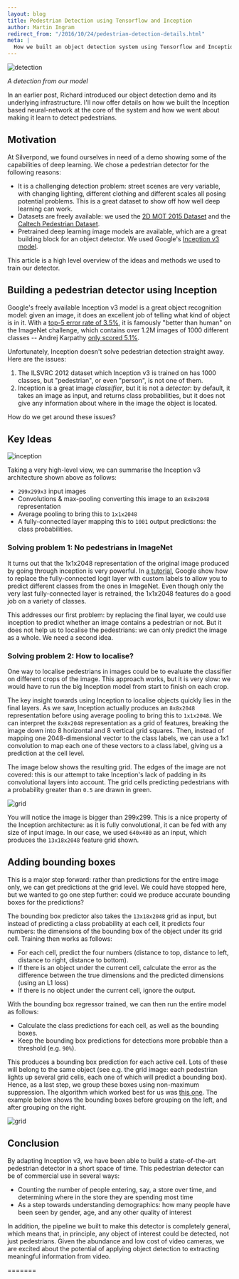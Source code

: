 ```yaml
---
layout: blog
title: Pedestrian Detection using Tensorflow and Inception
author: Martin Ingram
redirect_from: "/2016/10/24/pedestrian-detection-details.html"
meta: |
  How we built an object detection system using Tensorflow and Inception, and taught it to recognize pedestrians.
---
```

<!-- /img/blog/pedestrian-detection-details -->

![detection](./ped_sample.png)

_A detection from our model_

In an earlier post, Richard introduced our object detection demo and its underlying infrastructure. I'll now offer details on how we built the Inception based neural-network at the core of the system and how we went about making it learn to detect pedestrians.

## Motivation

At Silverpond, we found ourselves in need of a demo showing some of the capabilities of deep learning. We chose a pedestrian detector for the following reasons:

* It is a challenging detection problem: street scenes are very variable, with changing lighting, different clothing and different scales all posing potential problems. This is a great dataset to show off how well deep learning can work.
* Datasets are freely available: we used the [2D MOT 2015 Dataset](https://motchallenge.net/data/2D_MOT_2015/) and the [Caltech Pedestrian Dataset](https://www.vision.caltech.edu/Image_Datasets/CaltechPedestrians/).
* Pretrained deep learning image models are available, which are a great building block for an object detector. We used Google's [Inception v3 model](https://github.com/tensorflow/models/tree/master/inception).

This article is a high level overview of the ideas and methods we used to train our detector.

<!--more-->

## Building a pedestrian detector using Inception

Google's freely available Inception v3 model is a great object recognition model: given an image, it does an excellent job of telling what kind of object is in it. With a [top-5 error rate of 3.5%](https://arxiv.org/abs/1512.00567), it is famously "better than human" on the ImageNet challenge, which contains over 1.2M images of 1000 different classes -- Andrej Karpathy [only scored 5.1%](http://karpathy.github.io/2014/09/02/what-i-learned-from-competing-against-a-convnet-on-imagenet/).

Unfortunately, Inception doesn't solve pedestrian detection straight away. Here are the issues:

1. The ILSVRC 2012 dataset which Inception v3 is trained on has 1000 classes, but "pedestrian", or even "person", is not one of them.
2. Inception is a great image _classifier_, but it is not a _detector_: by default, it takes an image as input, and returns class probabilities, but it does not give any information about where in the image the object is located.

How do we get around these issues?

## Key Ideas

![inception](./image03.png)

Taking a very high-level view, we can summarise the Inception v3 architecture shown above as follows:

* `299x299x3` input images
* Convolutions & max-pooling converting this image to an `8x8x2048` representation
* Average pooling to bring this to `1x1x2048`
* A fully-connected layer mapping this to `1001` output predictions: the class probabilities.

### Solving problem 1: No pedestrians in ImageNet

It turns out that the 1x1x2048 representation of the original image produced by going through inception is very powerful. In [a tutorial](https://www.tensorflow.org/versions/r0.9/how_tos/image_retraining/index.html), Google show how to replace the fully-connected logit layer with custom labels to allow you to predict different classes from the ones in ImageNet. Even though only the very last fully-connected layer is retrained, the 1x1x2048 features do a good job on a variety of classes.

This addresses our first problem: by replacing the final layer, we could use inception to predict whether an image contains a pedestrian or not. But it does not help us to localise the pedestrians: we can only predict the image as a whole. We need a second idea.

### Solving problem 2: How to localise?

One way to localise pedestrians in images could be to evaluate the classifier on different crops of the image. This approach works, but it is very slow: we would have to run the big Inception model from start to finish on each crop.

The key insight towards using Inception to localise objects quickly lies in the final layers. As we saw, Inception actually produces an `8x8x2048` representation before using average pooling to bring this to `1x1x2048`. We can interpret the `8x8x2048` representation as a grid of features, breaking the image down into 8 horizontal and 8 vertical grid squares. Then, instead of mapping one 2048-dimensional vector to the class labels, we can use a 1x1 convolution to map each one of these vectors to a class label, giving us a prediction at the cell level.

The image below shows the resulting grid. The edges of the image are not covered: this is our attempt to take Inception's lack of padding in its convolutional layers into account. The grid cells predicting pedestrians with a probability greater than `0.5` are drawn in green.

![grid](./grid.png)

You will notice the image is bigger than 299x299. This is a nice property of the Inception architecture: as it is fully convolutional, it can be fed with any size of input image. In our case, we used `640x480` as an input, which produces the `13x18x2048` feature grid shown.

## Adding bounding boxes

This is a major step forward: rather than predictions for the entire image only, we can get predictions at the grid level. We could have stopped here, but we wanted to go one step further: could we produce accurate bounding boxes for the predictions?

The bounding box predictor also takes the `13x18x2048` grid as input, but instead of predicting a class probability at each cell, it predicts four numbers: the dimensions of the bounding box of the object under its grid cell. Training then works as follows:

* For each cell, predict the four numbers (distance to top, distance to left, distance to right, distance to bottom).
* If there is an object under the current cell, calculate the error as the difference between the true dimensions and the predicted dimensions (using an L1 loss)
* If there is no object under the current cell, ignore the output.

With the bounding box regressor trained, we can then run the entire model as follows:

* Calculate the class predictions for each cell, as well as the bounding boxes.
* Keep the bounding box predictions for detections more probable than a threshold (e.g. `90%`).

This produces a bounding box prediction for each active cell. Lots of these will belong to the same object (see e.g. the grid image: each pedestrian lights up several grid cells, each one of which will predict a bounding box). Hence, as a last step, we group these boxes using non-maximum suppression. The algorithm which worked best for us was [this one](http://www.pyimagesearch.com/2014/11/17/non-maximum-suppression-object-detection-python/). The example below shows the bounding boxes before grouping on the left, and after grouping on the right.

![grid](./together.png)

## Conclusion

By adapting Inception v3, we have been able to build a state-of-the-art pedestrian detector in a short space of time. This pedestrian detector can be of commercial use in several ways:

* Counting the number of people entering, say, a store over time, and determining where in the store they are spending most time
* As a step towards understanding demographics: how many people have been seen by gender, age, and any other quality of interest

In addition, the pipeline we built to make this detector is completely general, which means that, in principle, any object of interest could be detected, not just pedestrians. Given the abundance and low cost of video cameras, we are excited about the potential of applying object detection to extracting meaningful information from video.

=======

